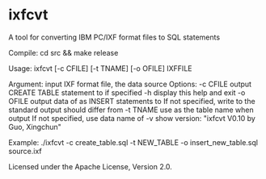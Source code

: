 # ixfcvt

A tool for converting IBM PC/IXF format files to SQL statements


Compile:
    cd src && make release


Usage:
    ixfcvt [-c CFILE] [-t TNAME] [-o OFILE] IXFFILE

Argument:
    <IXFFILE>   input IXF format file, the data source
Options:
    -c CFILE    output CREATE TABLE statement to <CFILE> if specified
    -h          display this help and exit
    -o OFILE    output data of <IXFFILE> as INSERT statements to <OFILE>
                If not specified, write to the standard output
                <OFILE> should differ from <CFILE>
    -t TNAME    use <TNAME> as the table name when output
                If not specified, use data name of <IXFFILE>
    -v          show version: "ixfcvt V0.10 by Guo, Xingchun"

Example:
    ./ixfcvt -c create_table.sql -t NEW_TABLE -o insert_new_table.sql source.ixf

Licensed under the Apache License, Version 2.0.

